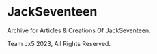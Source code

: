 # JackSeventeen

Archive for Articles &amp; Creations Of JackSeventeen.

Team Jx5 2023, All Rights Reserved.

